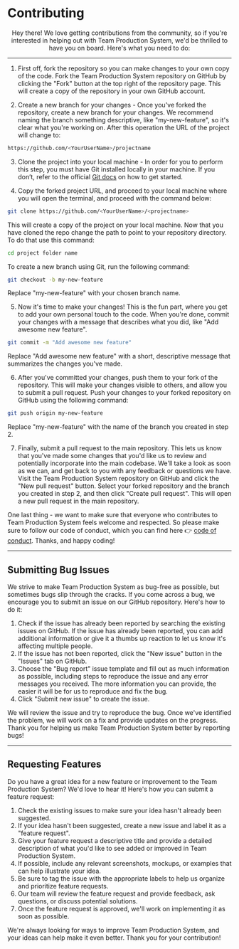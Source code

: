 # Contributing

<div align="center"> Hey there! We love getting contributions from the community, so if you're interested in helping out with Team Production System, we'd be thrilled to have you on board. Here's what you need to do:
</div>

---

1. First off, fork the repository so you can make changes to your own copy of the code. 
Fork the Team Production System repository on GitHub by clicking the "Fork" button at the top right of the repository page. This will create a copy of the repository in your own GitHub account.

2. Create a new branch for your changes - Once you've forked the repository, create a new branch for your changes. We recommend naming the branch something descriptive, like "my-new-feature", so it's clear what you're working on. After this operation the URL of the project will change to:
```bash
https://github.com/<YourUserName>/projectname
```

3. Clone the project into your local machine -
In order for you to perform this step, you must have Git installed locally in your machine. If you don’t, refer to the official [Git docs](https://git-scm.com) on how to get started.

4. Copy the forked project URL, and proceed to your local machine where you will open the terminal, and proceed with the command below:
```bash
git clone https://github.com/<YourUserName>/<projectname>
```
This will create a copy of the project on your local machine. Now that you have cloned the repo change the path to point to your repository directory. To do that use this command:

```bash
cd project folder name
```

To create a new branch using Git, run the following command:

```bash
git checkout -b my-new-feature
```
Replace "my-new-feature" with your chosen branch name.


5. Now it's time to make your changes! This is the fun part, where you get to add your own personal touch to the code. When you're done, commit your changes with a message that describes what you did, like "Add awesome new feature".

```bash
git commit -m "Add awesome new feature"
```
Replace "Add awesome new feature" with a short, descriptive message that summarizes the changes you've made.

6. After you've committed your changes, push them to your fork of the repository. This will make your changes visible to others, and allow you to submit a pull request.
Push your changes to your forked repository on GitHub using the following command:

```bash
git push origin my-new-feature
```
Replace "my-new-feature" with the name of the branch you created in step 2.

7. Finally, submit a pull request to the main repository. This lets us know that you've made some changes that you'd like us to review and potentially incorporate into the main codebase. We'll take a look as soon as we can, and get back to you with any feedback or questions we have.
Visit the Team Production System repository on GitHub and click the "New pull request" button. Select your forked repository and the branch you created in step 2, and then click "Create pull request". This will open a new pull request in the main repository.

One last thing - we want to make sure that everyone who contributes to Team Production System feels welcome and respected. So please make sure to follow our code of conduct, which you can find here 👉 [code of conduct](https://github.com/TeamProductionSystem/Team_Production_System/blob/main/CODE_OF_CONDUCT.md). Thanks, and happy coding!

--- 
## Submitting Bug Issues

We strive to make Team Production System as bug-free as possible, but sometimes bugs slip through the cracks. If you come across a bug, we encourage you to submit an issue on our GitHub repository. Here's how to do it:

1. Check if the issue has already been reported by searching the existing issues on GitHub. If the issue has already been reported, you can add additional information or give it a thumbs up reaction to let us know it's affecting multiple people.
2. If the issue has not been reported, click the "New issue" button in the "Issues" tab on GitHub.
3. Choose the "Bug report" issue template and fill out as much information as possible, including steps to reproduce the issue and any error messages you received. The more information you can provide, the easier it will be for us to reproduce and fix the bug.
4. Click "Submit new issue" to create the issue.

We will review the issue and try to reproduce the bug. Once we've identified the problem, we will work on a fix and provide updates on the progress. Thank you for helping us make Team Production System better by reporting bugs!

---

## Requesting Features

Do you have a great idea for a new feature or improvement to the Team Production System? We'd love to hear it! Here's how you can submit a feature request:

1. Check the existing issues to make sure your idea hasn't already been suggested.
2. If your idea hasn't been suggested, create a new issue and label it as a "feature request".
3. Give your feature request a descriptive title and provide a detailed description of what you'd like to see added or improved in Team Production System.
4. If possible, include any relevant screenshots, mockups, or examples that can help illustrate your idea.
5. Be sure to tag the issue with the appropriate labels to help us organize and prioritize feature requests.
6. Our team will review the feature request and provide feedback, ask questions, or discuss potential solutions.
7. Once the feature request is approved, we'll work on implementing it as soon as possible.

We're always looking for ways to improve Team Production System, and your ideas can help make it even better. Thank you for your contribution!

